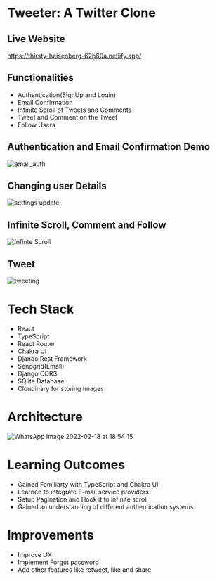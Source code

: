 # Tweeter: A Twitter Clone

## Live Website
https://thirsty-heisenberg-62b60a.netlify.app/

## Functionalities
+ Authentication(SignUp and Login)
+ Email Confirmation
+ Infinite Scroll of Tweets and Comments
+ Tweet and Comment on the Tweet
+ Follow Users


## Authentication and Email Confirmation Demo
![email_auth](https://github.com/himanshuc11/Deployed-Tweeter/blob/master/email_auth.gif)

## Changing user Details
![settings update](https://user-images.githubusercontent.com/80830461/154687172-7587966a-ed95-4045-8048-281da5dbad79.gif)

## Infinite Scroll, Comment and Follow
![Infinte Scroll](https://github.com/himanshuc11/Deployed-Tweeter/blob/master/infinite%20scroll%20.gif)

## Tweet
![tweeting](https://user-images.githubusercontent.com/80830461/154687118-ab7e8ebe-bb1e-438d-b9f7-31ac0577aea8.gif)

# Tech Stack
+ React
+ TypeScript
+ React Router
+ Chakra UI
+ Django Rest Framework
+ Sendgrid(Email)
+ Django CORS
+ SQlite Database
+ Cloudinary for storing Images

# Architecture
![WhatsApp Image 2022-02-18 at 18 54 15](https://user-images.githubusercontent.com/80830461/154700271-a2ef5260-ab8b-4bb5-9b8b-fa6d62e2aeff.jpeg)

# Learning Outcomes
+ Gained Familiarty with TypeScript and Chakra UI
+ Learned to integrate E-mail service providers
+ Setup Pagination and Hook it to infinite scroll
+ Gained an understanding of different authentication systems

# Improvements
+ Improve UX
+ Implement Forgot password 
+ Add other features like retweet, like and share
